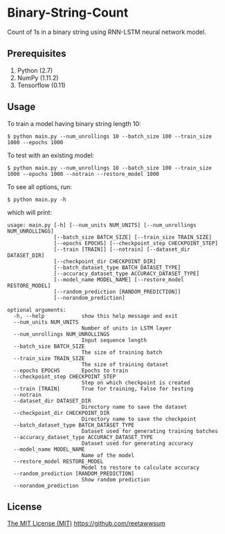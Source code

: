 # Binary-String-Count
Count of 1s in a binary string using RNN-LSTM neural network model.

## Prerequisites

1. Python (2.7)
2. NumPy (1.11.2)
3. Tensorflow (0.11)

## Usage
To train a model having binary string length 10:

	$ python main.py --num_unrollings 10 --batch_size 100 --train_size 1000 --epochs 1000

To test with an existing model:

	$ python main.py --num_unrollings 10 --batch_size 100 --train_size 1000 --epochs 1000 --notrain --restore_model 1000

To see all options, run:

	$ python main.py -h

which will print:

	usage: main.py [-h] [--num_units NUM_UNITS] [--num_unrollings NUM_UNROLLINGS]
	               [--batch_size BATCH_SIZE] [--train_size TRAIN_SIZE]
	               [--epochs EPOCHS] [--checkpoint_step CHECKPOINT_STEP]
	               [--train [TRAIN]] [--notrain] [--dataset_dir DATASET_DIR]
	               [--checkpoint_dir CHECKPOINT_DIR]
	               [--batch_dataset_type BATCH_DATASET_TYPE]
	               [--accuracy_dataset_type ACCURACY_DATASET_TYPE]
	               [--model_name MODEL_NAME] [--restore_model RESTORE_MODEL]
	               [--random_prediction [RANDOM_PREDICTION]]
	               [--norandom_prediction]

	optional arguments:
	  -h, --help            show this help message and exit
	  --num_units NUM_UNITS
	                        Number of units in LSTM layer
	  --num_unrollings NUM_UNROLLINGS
	                        Input sequence length
	  --batch_size BATCH_SIZE
	                        The size of training batch
	  --train_size TRAIN_SIZE
	                        The size of training dataset
	  --epochs EPOCHS       Epochs to train
	  --checkpoint_step CHECKPOINT_STEP
	                        Step on which checkpoint is created
	  --train [TRAIN]       True for training, False for testing
	  --notrain
	  --dataset_dir DATASET_DIR
	                        Directory name to save the dataset
	  --checkpoint_dir CHECKPOINT_DIR
	                        Directory name to save the checkpoint
	  --batch_dataset_type BATCH_DATASET_TYPE
	                        Dataset used for generating training batches
	  --accuracy_dataset_type ACCURACY_DATASET_TYPE
	                        Dataset used for generating accuracy
	  --model_name MODEL_NAME
	                        Name of the model
	  --restore_model RESTORE_MODEL
	                        Model to restore to calculate accuracy
	  --random_prediction [RANDOM_PREDICTION]
	                        Show random prediction
	  --norandom_prediction

## License
[The MIT License (MIT)](LICENSE)
https://github.com/reetawwsum
